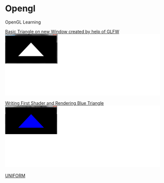 # Opengl
OpenGL Learning

[Basic Triangle on new Window created by help of GLFW](../../tree/f7a58077c2a7cf9498d23549fdd765589de1ab5d)
<br/>
<img src="https://github.com/devanshugarg1994/Opengl/blob/master/ScreenShoots/Traingle.png" width = 700 height = 200 />


[Writing First Shader and Rendering Blue Triangle](../../tree/68b99c782e0dd8473ddb812657fdbee02b6d2949)
<img  src="https://github.com/devanshugarg1994/Opengl/blob/master/ScreenShoots/BlueTriangle.png"  width = 700 height = 200 />
<br/>
<br/>
[UNIFORM](../../tree/d8f9a589f9772e338e9fbb4b39bf709076fc4a75)
